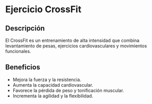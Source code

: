 # Ejercicio CrossFit

## Descripción
El CrossFit es un entrenamiento de alta intensidad que combina levantamiento de pesas, ejercicios cardiovasculares y movimientos funcionales.

## Beneficios
- Mejora la fuerza y la resistencia.
- Aumenta la capacidad cardiovascular.
- Favorece la pérdida de peso y tonificación muscular.
- Incrementa la agilidad y la flexibilidad.

